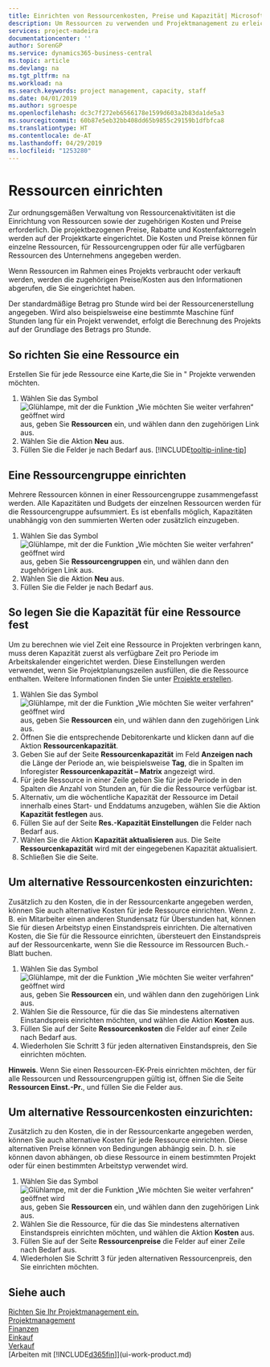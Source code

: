 ```yaml
---
title: Einrichten von Ressourcenkosten, Preise und Kapazität| Microsoft Docs
description: Um Ressourcen zu verwenden und Projektmanagement zu erleichtern, können Sie Kosten und Preisen für einzelne Ressourcen oder Ressourcengruppen angeben und die die Ressourcenkapazität festlegen.
services: project-madeira
documentationcenter: ''
author: SorenGP
ms.service: dynamics365-business-central
ms.topic: article
ms.devlang: na
ms.tgt_pltfrm: na
ms.workload: na
ms.search.keywords: project management, capacity, staff
ms.date: 04/01/2019
ms.author: sgroespe
ms.openlocfilehash: dc3c7f272eb6566178e1599d603a2b83da1de5a3
ms.sourcegitcommit: 60b87e5eb32bb408dd65b9855c29159b1dfbfca8
ms.translationtype: HT
ms.contentlocale: de-AT
ms.lasthandoff: 04/29/2019
ms.locfileid: "1253280"
---
```

# <a name="set-up-resources"></a>Ressourcen einrichten
Zur ordnungsgemäßen Verwaltung von Ressourcenaktivitäten ist die Einrichtung von Ressourcen sowie der zugehörigen Kosten und Preise erforderlich. Die projektbezogenen Preise, Rabatte und Kostenfaktorregeln werden auf der Projektkarte eingerichtet. Die Kosten und Preise können für einzelne Ressourcen, für Ressourcengruppen oder für alle verfügbaren Ressourcen des Unternehmens angegeben werden.

Wenn Ressourcen im Rahmen eines Projekts verbraucht oder verkauft werden, werden die zugehörigen Preise/Kosten aus den Informationen abgerufen, die Sie eingerichtet haben.

Der standardmäßige Betrag pro Stunde wird bei der Ressourcenerstellung angegeben. Wird also beispielsweise eine bestimmte Maschine fünf Stunden lang für ein Projekt verwendet, erfolgt die Berechnung des Projekts auf der Grundlage des Betrags pro Stunde.

## <a name="to-set-up-a-resource"></a>So richten Sie eine Ressource ein
Erstellen Sie für jede Ressource eine Karte,die Sie in " Projekte verwenden möchten.

1. Wählen Sie das Symbol ![Glühlampe, mit der die Funktion „Wie möchten Sie weiter verfahren“ geöffnet wird](media/ui-search/search_small.png "Wie möchten Sie weiter verfahren?") aus, geben Sie **Ressourcen** ein, und wählen dann den zugehörigen Link aus.
2. Wählen Sie die Aktion **Neu** aus.
3. Füllen Sie die Felder je nach Bedarf aus. [!INCLUDE[tooltip-inline-tip](includes/tooltip-inline-tip_md.md)]  

## <a name="to-set-up-a-resource-group"></a>Eine Ressourcengruppe einrichten
Mehrere Ressourcen können in einer Ressourcengruppe zusammengefasst werden. Alle Kapazitäten und Budgets der einzelnen Ressourcen werden für die Ressourcengruppe aufsummiert. Es ist ebenfalls möglich, Kapazitäten unabhängig von den summierten Werten oder zusätzlich einzugeben.

1. Wählen Sie das Symbol ![Glühlampe, mit der die Funktion „Wie möchten Sie weiter verfahren“ geöffnet wird](media/ui-search/search_small.png "Wie möchten Sie weiter verfahren?") aus, geben Sie **Ressourcengruppen** ein, und wählen dann den zugehörigen Link aus.
2. Wählen Sie die Aktion **Neu** aus.
3. Füllen Sie die Felder je nach Bedarf aus.

## <a name="to-set-capacity-for-a-resource"></a>So legen Sie die Kapazität für eine Ressource fest
Um zu berechnen wie viel Zeit eine Ressource in Projekten verbringen kann, muss deren Kapazität zuerst als verfügbare Zeit pro Periode im Arbeitskalender eingerichtet werden. Diese Einstellungen werden verwendet, wenn Sie Projektplanungszeilen ausfüllen, die die Ressource enthalten. Weitere Informationen finden Sie unter  [Projekte erstellen](projects-how-create-jobs.md).

1. Wählen Sie das Symbol ![Glühlampe, mit der die Funktion „Wie möchten Sie weiter verfahren“ geöffnet wird](media/ui-search/search_small.png "Wie möchten Sie weiter verfahren?") aus, geben Sie **Ressourcen** ein, und wählen dann den zugehörigen Link aus.
2. Öffnen Sie die entsprechende Debitorenkarte und klicken dann auf die Aktion **Ressourcenkapazität**.
3. Geben Sie auf der Seite **Ressourcenkapazität** im Feld **Anzeigen nach** die Länge der Periode an, wie beispielsweise **Tag**, die in Spalten im Inforegister **Ressourcenkapazität – Matrix** angezeigt wird.
4. Für jede Ressource in einer Zeile geben Sie für jede Periode in den Spalten die Anzahl von Stunden an, für die die Ressource verfügbar ist.
5. Alternativ, um die wöchentliche Kapazität der Ressource im Detail innerhalb eines Start- und Enddatums anzugeben, wählen Sie die Aktion **Kapazität festlegen** aus.
6. Füllen Sie auf der Seite **Res.-Kapazität Einstellungen** die Felder nach Bedarf aus.
7. Wählen Sie die Aktion **Kapazität aktualisieren** aus. Die Seite **Ressourcenkapazität** wird mit der eingegebenen Kapazität aktualisiert.
8. Schließen Sie die Seite.

## <a name="to-set-up-alternate-resource-costs"></a>Um alternative Ressourcenkosten einzurichten:
Zusätzlich zu den Kosten, die in der Ressourcenkarte angegeben werden, können Sie auch alternative Kosten für jede Ressource einrichten. Wenn z. B. ein Mitarbeiter einen anderen Stundensatz für Überstunden hat, können Sie für diesen Arbeitstyp einen Einstandspreis einrichten. Die alternativen Kosten, die Sie für die Ressource einrichten, übersteuert den Einstandspreis auf der Ressourcenkarte, wenn Sie die Ressource im Ressourcen Buch.-Blatt buchen.

1. Wählen Sie das Symbol ![Glühlampe, mit der die Funktion „Wie möchten Sie weiter verfahren“ geöffnet wird](media/ui-search/search_small.png "Wie möchten Sie weiter verfahren?") aus, geben Sie **Ressourcen** ein, und wählen dann den zugehörigen Link aus.  
2. Wählen Sie die Ressource, für die das Sie mindestens alternativen Einstandspreis einrichten möchten, und wählen die Aktion **Kosten** aus.  
3. Füllen Sie auf der Seite **Ressourcenkosten** die Felder auf einer Zeile nach Bedarf aus.  
4. Wiederholen Sie Schritt 3 für jeden alternativen Einstandspreis, den Sie einrichten möchten.

**Hinweis**. Wenn Sie einen Ressourcen-EK-Preis einrichten möchten, der für alle Ressourcen und Ressourcengruppen gültig ist, öffnen Sie die Seite **Ressourcen Einst.-Pr.**, und füllen Sie die Felder aus.

## <a name="to-set-up-alternate-resource-prices"></a>Um alternative Ressourcenkosten einzurichten:
Zusätzlich zu den Kosten, die in der Ressourcenkarte angegeben werden, können Sie auch alternative Kosten für jede Ressource einrichten. Diese alternativen Preise können von Bedingungen abhängig sein. D. h. sie können davon abhängen, ob diese Ressource in einem bestimmten Projekt oder für einen bestimmten Arbeitstyp verwendet wird.

1. Wählen Sie das Symbol ![Glühlampe, mit der die Funktion „Wie möchten Sie weiter verfahren“ geöffnet wird](media/ui-search/search_small.png "Wie möchten Sie weiter verfahren?") aus, geben Sie **Ressourcen** ein, und wählen dann den zugehörigen Link aus.
2. Wählen Sie die Ressource, für die das Sie mindestens alternativen Einstandspreis einrichten möchten, und wählen die Aktion **Kosten** aus.
3. Füllen Sie auf der Seite **Ressourcenpreise** die Felder auf einer Zeile nach Bedarf aus.
4. Wiederholen Sie Schritt 3 für jeden alternativen Ressourcenpreis, den Sie einrichten möchten.

## <a name="see-also"></a>Siehe auch
[Richten Sie Ihr Projektmanagement ein.](projects-setup-projects.md)  
[Projektmanagement](projects-manage-projects.md)  
[Finanzen](finance.md)  
[Einkauf](purchasing-manage-purchasing.md)         
[Verkauf](sales-manage-sales.md)      
[Arbeiten mit [!INCLUDE[d365fin](includes/d365fin_md.md)]](ui-work-product.md)  
